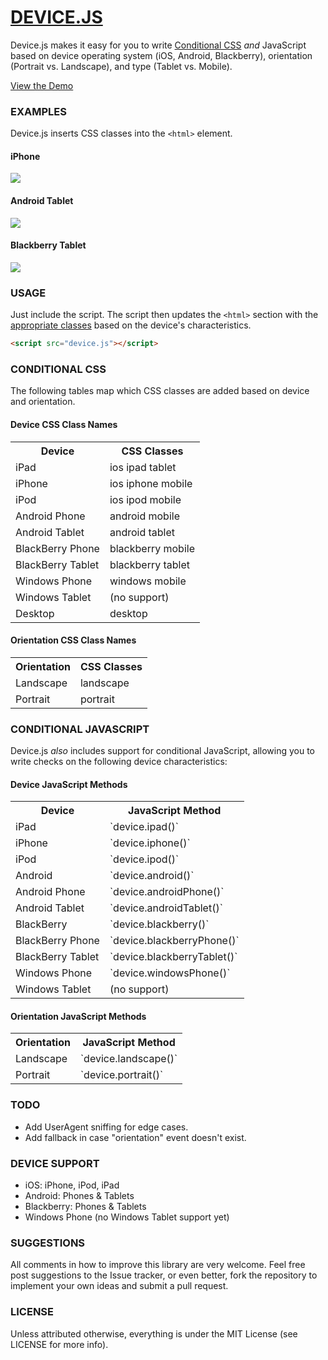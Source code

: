 # [DEVICE.JS](http://www.matthewghudson.com/projects/device.js/)

Device.js makes it easy for you to write [Conditional CSS](http://www.conditional-css.com/) _and_ JavaScript based on device operating system (iOS, Android, Blackberry), orientation (Portrait vs. Landscape), and type (Tablet vs. Mobile).

[View the Demo](http://www.matthewghudson.com/projects/device.js/)

### EXAMPLES

Device.js inserts CSS classes into the `<html>` element.

#### iPhone

<img src="http://www.matthewghudson.com/projects/device.js/screenshots/iphone.png" />

#### Android Tablet

<img src="http://www.matthewghudson.com/projects/device.js/screenshots/android.png" />

#### Blackberry Tablet

<img src="http://www.matthewghudson.com/projects/device.js/screenshots/blackberry.png" />

### USAGE 

Just include the script. The script then updates the `<html>` section with the [appropriate classes](https://github.com/matthewhudson/device.js#conditional-css) based on the device's characteristics.

``` html
<script src="device.js"></script>
``` 

### CONDITIONAL CSS

The following tables map which CSS classes are added based on device and orientation.

#### Device CSS Class Names

<table>
	<tr>
		<th>Device</th>
		<th>CSS Classes</th>
	</tr>
	<tr>
		<td>iPad</td>
		<td>ios ipad tablet</td>
	</tr>
	<tr>
		<td>iPhone</td>
		<td>ios iphone mobile</td>
	</tr>
	<tr>
		<td>iPod</td>
		<td>ios ipod mobile</td>
	</tr>
	<tr>
		<td>Android Phone</td>
		<td>android mobile</td>
	</tr>
	<tr>
		<td>Android Tablet</td>
		<td>android tablet</td>
	</tr>
	<tr>
		<td>BlackBerry Phone</td>
		<td>blackberry mobile</td>
	</tr>
	<tr>
		<td>BlackBerry Tablet</td>
		<td>blackberry tablet</td>
	</tr>
	<tr>
		<td>Windows Phone</td>
		<td>windows mobile</td>
	</tr>
	<tr>
		<td>Windows Tablet</td>
		<td>(no support)</td>
	</tr>
	<tr>
		<td>Desktop</td>
		<td>desktop</td>
	</tr>
</table>

#### Orientation CSS Class Names

<table>
	<tr>
		<th>Orientation</th>
		<th>CSS Classes</th>
	</tr>
	<tr>
		<td>Landscape</td>
		<td>landscape</td>
	</tr>
	<tr>
		<td>Portrait</td>
		<td>portrait</td>
	</tr>
</table>

### CONDITIONAL JAVASCRIPT

Device.js _also_ includes support for conditional JavaScript, allowing you to write checks on the following device characteristics:

#### Device JavaScript Methods

<table>
	<tr>
		<th>Device</th>
		<th>JavaScript Method</th>
	</tr>
	<tr>
		<td>iPad</td>
		<td>`device.ipad()`</td>
	</tr>
	<tr>
		<td>iPhone</td>
		<td>`device.iphone()`</td>
	</tr>
	<tr>
		<td>iPod</td>
		<td>`device.ipod()`</td>
	</tr>
	<tr>
		<td>Android</td>
		<td>`device.android()`</td>
	</tr>
	<tr>
		<td>Android Phone</td>
		<td>`device.androidPhone()`</td>
	</tr>
	<tr>
		<td>Android Tablet</td>
		<td>`device.androidTablet()`</td>
	</tr>
	<tr>
		<td>BlackBerry</td>
		<td>`device.blackberry()`</td>
	</tr>
	<tr>
		<td>BlackBerry Phone</td>
		<td>`device.blackberryPhone()`</td>
	</tr>
	<tr>
		<td>BlackBerry Tablet</td>
		<td>`device.blackberryTablet()`</td>
	</tr>
	<tr>
		<td>Windows Phone</td>
		<td>`device.windowsPhone()`</td>
	</tr>
	<tr>
		<td>Windows Tablet</td>
		<td>(no support)</td>
	</tr>
</table>

#### Orientation JavaScript Methods

<table>
	<tr>
		<th>Orientation</th>
		<th>JavaScript Method</th>
	</tr>
	<tr>
		<td>Landscape</td>
		<td>`device.landscape()`</td>
	</tr>
	<tr>
		<td>Portrait</td>
		<td>`device.portrait()`</td>
	</tr>
</table>

### TODO

* Add UserAgent sniffing for edge cases.
* Add fallback in case "orientation" event doesn't exist.

### DEVICE SUPPORT 

* iOS: iPhone, iPod, iPad
* Android: Phones & Tablets
* Blackberry: Phones & Tablets
* Windows Phone (no Windows Tablet support yet)

### SUGGESTIONS

All comments in how to improve this library are very welcome. Feel free post suggestions to the Issue tracker, or even better, fork the repository to implement your own ideas and submit a pull request.

### LICENSE

Unless attributed otherwise, everything is under the MIT License (see LICENSE for more info).